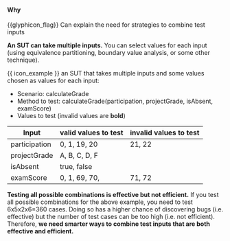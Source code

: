 <div id="title">

#### Why

</div>

<span id="prereqs"></span>

<span id="outcomes">{{glyphicon_flag}} Can explain the need for strategies to combine test inputs</span>

<div id="body">

**An SUT can take multiple inputs.** You can select values for each input (using equivalence partitioning, boundary value analysis, or some other technique).

<tip-box>

{{ icon_example }} an SUT that takes multiple inputs and some values chosen as values for each input:

* Scenario: calculateGrade
* Method to test: calculateGrade(participation, projectGrade, isAbsent, examScore)
* Values to test (invalid values are **bold**)

Input         | valid values to test | invalid values to test
------------- | -------------------- | ----------------------
participation | 0, 1, 19, 20         | 21, 22
projectGrade  | A, B, C, D, F        |
isAbsent      | true, false          |
examScore     | 0, 1, 69, 70,        | 71, 72

</tip-box>

**Testing all possible combinations is effective but not efficient.** If you test all possible combinations for the above example, you need to test 6x5x2x6=360 cases. Doing so has a higher chance of discovering bugs (i.e. effective) but the number of test cases can be too high (i.e. not efficient). Therefore, **we need smarter ways to combine test inputs that are both effective and efficient.**

</div>

<div id="extras">
</div>
